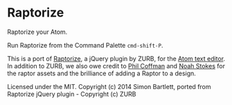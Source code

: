 # Raptorize

Raptorize your Atom.

Run Raptorize from the Command Palette ```cmd-shift-P```.

This is a port of [Raptorize](http://zurb.com/playground/jquery-raptorize), a jQuery plugin by ZURB, for the [Atom text editor](http://atom.io).
In addition to ZURB, we also owe credit to [Phil Coffman](http://twitter.com/philcoffman) and [Noah Stokes](http://twitter.com/motherfuton) for the raptor assets and the brilliance of adding a Raptor to a design.

Licensed under the MIT. Copyright (c) 2014 Simon Bartlett, ported from Raptorize jQuery plugin - Copyright (c) ZURB